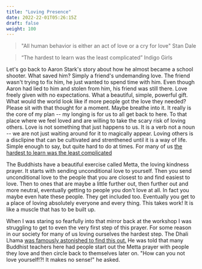 ```yaml
---
title: "Loving Presence"
date: 2022-22-01T05:26:15Z
draft: false
weight: 100
---
```

> "All human behavior is either an act of love or a cry for love"
 Stan Dale

> “The hardest to learn was the least complicated”
 Indigo Girls

Let's go back to Aaron Stark's story about how he almost became a school shooter. What saved him? Simply a friend's undemanding love. The friend wasn't trying to fix him, he just wanted to spend time with him. Even though Aaron had lied to him and stolen from him, his friend was still there. Love freely given with no expectations. What a beautiful, simple, powerful gift. What would the world look like if more people got the love they needed? Please sit with that thought for a moment. Maybe breathe into it. It really is the core of my plan -- my longing is for us to all get back to here. To that place where we feel loved and are willing to take the scary risk of loving others. Love is not something that just happens to us. It is a verb not a noun -- we are not just waiting around for it to magically appear. Loving others is a disclipine that can be cultivated and strenthened until it is a way of life. Simple enough to say, but quite hard to do at times. For many of us [the hardest to learn was the least complicated][1]

The Buddhists have a beautiful exercise called Metta, the loving kindness prayer. It starts with sending unconditional love to yourself. Then you send unconditional love to the people that you are closest to and find easiest to love. Then to ones that are maybe a little further out, then further out and more neutral, eventually getting to people you don't love at all. In fact you maybe even hate these people. They get included too. Eventually you get to a place of loving absolutely everyone and every thing. This takes work! It is like a muscle that has to be built up.

When I was staring so fearfully into that mirror back at the workshop I was struggling to get to even the very first step of this prayer. For some reason in our society for many of us loving ourselves the hardest step. The Dhali Lhama [was famously astonished to find this out.][2] He was told that many Buddhist teachers here had people start out the Metta prayer with people they love and then circle back to themselves later on. "How can you not love yourself!?! It makes no sense!" he asked.

[1]:	https://open.spotify.com/album/08rSr5tinC3ZsQMPFgYuW4
[2]:	http://www.dispatchesfromtheheart.com/blog/2016/2/23/hhdl-self-hatred-story